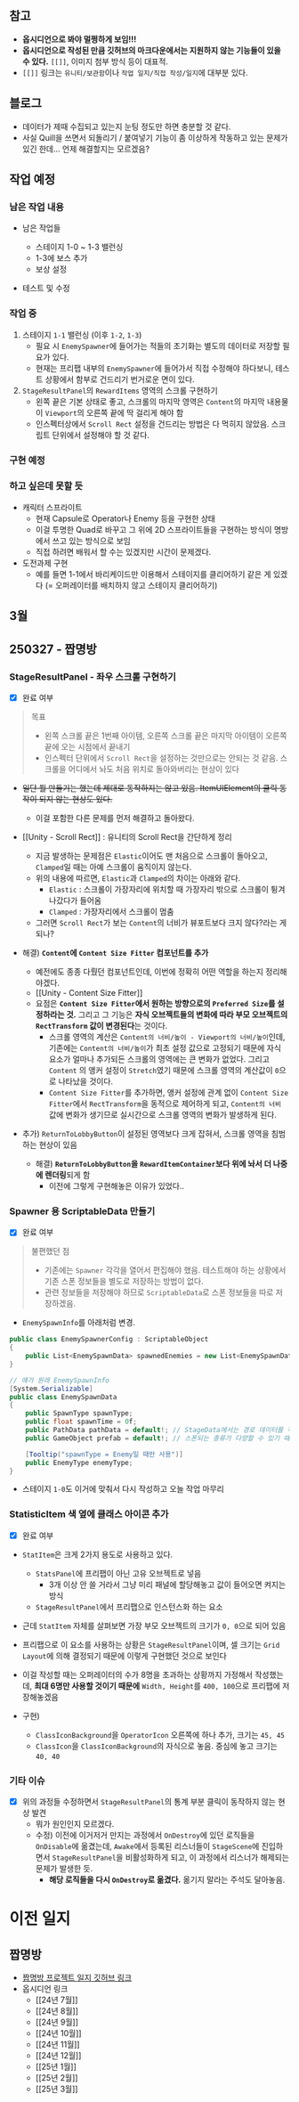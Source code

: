 ## 참고
- **옵시디언으로 봐야 멀쩡하게 보임!!!**
- **옵시디언으로 작성된 만큼 깃허브의 마크다운에서는 지원하지 않는 기능들이 있을 수 있다.** `[[]]`, 이미지 첨부 방식 등이 대표적.
- `[[]]` 링크는 `유니티/보관함`이나 `작업 일지/직접 작성/일지`에 대부분 있다.

## 블로그
- 데이터가 제때 수집되고 있는지 눈팅 정도만 하면 충분할 것 같다.
- 사실 Quill을 쓰면서 되돌리기 / 붙여넣기 기능이 좀 이상하게 작동하고 있는 문제가 있긴 한데... 언제 해결할지는 모르겠음?

## 작업 예정

### 남은 작업 내용 
- 남은 작업들
	- 스테이지 1-0 ~ 1-3 밸런싱
	- 1-3에 보스 추가
	- 보상 설정

- 테스트 및 수정

### 작업 중 
1. 스테이지 `1-1` 밸런싱 (이후 `1-2`, `1-3`)
	- 필요 시 `EnemySpawner`에 들어가는 적들의 초기화는 별도의 데이터로 저장할 필요가 있다. 
	- 현재는 프리팹 내부의 `EnemySpawner`에 들어가서 직접 수정해야 하다보니, 테스트 상황에서 함부로 건드리기 번거로운 면이 있다. 
2. `StageResultPanel`의 `RewardItems` 영역의 스크롤 구현하기
	- 왼쪽 끝은 기본 상태로 좋고, 스크롤의 마지막 영역은 `Content`의 마지막 내용물이 `Viewport`의 오른쪽 끝에 딱 걸리게 해야 함
	- 인스펙터상에서 `Scroll Rect` 설정을 건드리는 방법은 다 먹히지 않았음. 스크립트 단위에서 설정해야 할 것 같다.
### 구현 예정

### 하고 싶은데 못할 듯
- 캐릭터 스프라이트 
	- 현재 Capsule로 Operator나 Enemy 등을 구현한 상태
	- 이걸 투명한 Quad로 바꾸고 그 위에 2D 스프라이트들을 구현하는 방식이 명방에서 쓰고 있는 방식으로 보임
	- 직접 하려면 배워서 할 수는 있겠지만 시간이 문제겠다. 
- 도전과제 구현
	- 예를 들면 1-1에서 바리케이드만 이용해서 스테이지를 클리어하기 같은 게 있겠다 (= 오퍼레이터를 배치하지 않고 스테이지 클리어하기)


## 3월

## 250327 - 짭명방

### StageResultPanel - 좌우 스크롤 구현하기

- [x] 완료 여부

> 목표
> - 왼쪽 스크롤 끝은 1번째 아이템, 오른쪽 스크롤 끝은 마지막 아이템이 오른쪽 끝에 오는 시점에서 끝내기
> - 인스펙터 단위에서 `Scroll Rect`을 설정하는 것만으로는 안되는 것 같음. 스크롤을 어디에서 놔도 처음 위치로 돌아와버리는 현상이 있다

- ~~일단 뭘 만들기는 했는데 제대로 동작하지는 않고 있음. ItemUIElement의 클릭 동작이 되지 않는 현상도 있다.~~ 
	- 이걸 포함한 다른 문제를 먼저 해결하고 돌아왔다. 

- [[Unity - Scroll Rect]] : 유니티의 Scroll Rect을 간단하게 정리
	- 지금 발생하는 문제점은 `Elastic`이어도 맨 처음으로 스크롤이 돌아오고, `Clamped`일 때는 아예 스크롤이 움직이지 않는다. 
	- 위의 내용에 따르면, `Elastic`과 `Clamped`의 차이는 아래와 같다.
		- `Elastic` : 스크롤이 가장자리에 위치할 때 가장자리 밖으로 스크롤이 튕겨나갔다가 들어옴
		- `Clamped` : 가장자리에서 스크롤이 멈춤
	- 그러면 `Scroll Rect`가 보는 `Content`의 너비가 뷰포트보다 크지 않다?라는 게 되나?

- 해결) **`Content`에 `Content Size Fitter` 컴포넌트를 추가**
	- 예전에도 종종 다뤘던 컴포넌트인데, 이번에 정확히 어떤 역할을 하는지 정리해야겠다.
	- [[Unity - Content Size Fitter]]
	- 요점은 **`Content Size Fitter`에서 원하는 방향으로의 `Preferred Size`를 설정하라는 것.** 그리고 그 기능은 **자식 오브젝트들의 변화에 따라 부모 오브젝트의 `RectTransform` 값이 변경된다**는 것이다. 
		- 스크롤 영역의 계산은 `Content의 너비/높이 - Viewport의 너비/높이`인데, 기존에는 `Content의 너비/높이`가 최초 설정 값으로 고정되기 때문에 자식 요소가 얼마나 추가되든 스크롤의 영역에는 큰 변화가 없었다. 그리고 `Content` 의 앵커 설정이 `Stretch`였기 때문에 스크롤 영역의 계산값이 `0`으로 나타났을 것이다.
		- `Content Size Fitter`를 추가하면, 앵커 설정에 관계 없이 `Content Size Fitter`에서 `RectTransform`을 동적으로 제어하게 되고, `Content의 너비` 값에 변화가 생기므로 실시간으로 스크롤 영역의 변화가 발생하게 된다.

- 추가) `ReturnToLobbyButton`이 설정된 영역보다 크게 잡혀서, 스크롤 영역을 침범하는 현상이 있음
	- 해결) **`ReturnToLobbyButton`을 `RewardItemContainer`보다 위에 놔서 더 나중에 렌더링**되게 함
		- 이전에 그렇게 구현해놓은 이유가 있었다..

### Spawner 용 ScriptableData 만들기

- [x] 완료 여부

> 불편했던 점
> - 기존에는 `Spawner` 각각을 열어서 편집해야 했음. 테스트해야 하는 상황에서 기존 스폰 정보들을 별도로 저장하는 방법이 없다.
> - 관련 정보들을 저장해야 하므로 `ScriptableData`로 스폰 정보들을 따로 저장하겠음.

- `EnemySpawnInfo`를 아래처럼 변경.
```cs
public class EnemySpawnerConfig : ScriptableObject
{
    public List<EnemySpawnData> spawnedEnemies = new List<EnemySpawnData>();
}

// 얘가 원래 EnemySpawnInfo
[System.Serializable]
public class EnemySpawnData
{
    public SpawnType spawnType;
    public float spawnTime = 0f;
    public PathData pathData = default!; // StageData에서는 경로 데이터를 직접 참조하도록 수정
    public GameObject prefab = default!; // 스폰되는 종류가 다양할 수 있기 때문에 EnemyData를 사용하지 않음

    [Tooltip("spawnType = Enemy일 때만 사용")]
    public EnemyType enemyType;
}
```

- 스테이지 `1-0`도 이거에 맞춰서 다시 작성하고 오늘 작업 마무리

### StatisticItem 색 옆에 클래스 아이콘 추가
- [x] 완료 여부

- `StatItem`은 크게 2가지 용도로 사용하고 있다.
	- `StatsPanel`에 프리팹이 아닌 고유 오브젝트로 넣음
		- 3개 이상 안 쓸 거라서 그냥 미리 패널에 할당해놓고 값이 들어오면 켜지는 방식
	- `StageResultPanel`에서 프리팹으로 인스턴스화 하는 요소

- 근데 `StatItem` 자체를 살펴보면 가장 부모 오브젝트의 크기가 `0, 0`으로 되어 있음
- 프리팹으로 이 요소를 사용하는 상황은 `StageResultPanel`이며, 셀 크기는 `Grid Layout`에 의해 결정되기 때문에 이렇게 구현했던 것으로 보인다
- 이걸 작성할 때는 오퍼레이터의 수가 8명을 초과하는 상황까지 가정해서 작성했는데, **최대 6명만 사용할 것이기 때문에** `Width, Height`를 `400, 100`으로 프리팹에 저장해놓겠음

- 구현) 
	- `ClassIconBackground`을 `OperatorIcon` 오른쪽에 하나 추가, 크기는 `45, 45`
	- `ClassIcon`을 `ClassIconBackground`의 자식으로 놓음. 중심에 놓고 크기는 `40, 40`

### 기타 이슈

- [x] 위의 과정들 수정하면서 `StageResultPanel`의 통계 부분 클릭이 동작하지 않는 현상 발견
	- 뭐가 원인인지 모르겠다.
	- 수정) 이전에 이거저거 만지는 과정에서 `OnDestroy`에 있던 로직들을 `OnDisable`에 옮겼는데, `Awake`에서 등록된 리스너들이 `StageScene`에 진입하면서 `StageResultPanel`을 비활성화하게 되고, 이 과정에서 리스너가 해제되는 문제가 발생한 듯. 
		- **해당 로직들을 다시 `OnDestroy`로 옮겼다.** 옮기지 말라는 주석도 달아놓음.


# 이전 일지

## 짭명방
- [짭명방 프로젝트 일지 깃허브 링크](https://github.com/dowrave/TIL/tree/main/Obsidian/1.%20Projects%2C%20Ongoing/%EC%9C%A0%EB%8B%88%ED%8B%B0%20-%20%EC%9E%91%EC%9D%80%20%EB%AA%85%EB%B0%A9%20%EA%B5%AC%ED%98%84%ED%95%98%EA%B8%B0/%EC%9E%91%EC%97%85%20%EC%9D%BC%EC%A7%80/%EC%A7%81%EC%A0%91%20%EC%9E%91%EC%84%B1)
- 옵시디언 링크
	- [[24년 7월]]
	- [[24년 8월]]
	- [[24년 9월]]
	- [[24년 10월]]
	- [[24년 11월]]
	- [[24년 12월]]
	- [[25년 1월]]
	- [[25년 2월]]
	- [[25년 3월]]